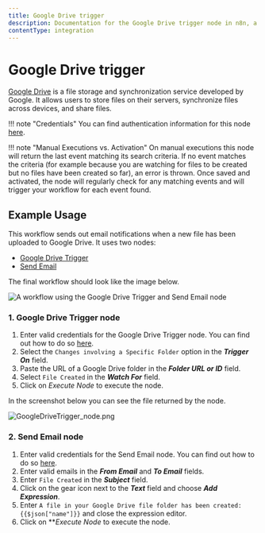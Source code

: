 ```yaml
---
title: Google Drive trigger
description: Documentation for the Google Drive trigger node in n8n, a workflow automation platform. Includes details of operations and configuration, and links to examples and credentials information.
contentType: integration
---
```


# Google Drive trigger

[Google Drive](https://drive.google.com) is a file storage and synchronization service developed by Google. It allows users to store files on their servers, synchronize files across devices, and share files.

!!! note "Credentials"
    You can find authentication information for this node [here](/integrations/builtin/credentials/google/).


!!! note "Manual Executions vs. Activation"
    On manual executions this node will return the last event matching its search criteria. If no event matches the criteria (for example because you are watching for files to be created but no files have been created so far), an error is thrown. Once saved and activated, the node will regularly check for any matching events and will trigger your workflow for each event found.


## Example Usage

This workflow sends out email notifications when a new file has been uploaded to Google Drive. It uses two nodes:

- [Google Drive Trigger]()
- [Send Email](/integrations/builtin/core-nodes/n8n-nodes-base.sendemail/)

The final workflow should look like the image below.

![A workflow using the Google Drive Trigger and Send Email node](/_images/integrations/builtin/trigger-nodes/googledrivetrigger/workflow.png)

### 1. Google Drive Trigger node

1. Enter valid credentials for the Google Drive Trigger node. You can find out how to do so [here](/integrations/builtin/credentials/google/).
2. Select the `Changes involving a Specific Folder` option in the ***Trigger On*** field.
3. Paste the URL of a Google Drive folder in the ***Folder URL or ID*** field.
4. Select `File Created` in the ***Watch For*** field.
5. Click on *Execute Node* to execute the node.

In the screenshot below you can see the file returned by the node.

![GoogleDriveTrigger_node.png](/_images/integrations/builtin/trigger-nodes/googledrivetrigger/googledrivetrigger_node.png)

### 2. Send Email node

1. Enter valid credentials for the Send Email node. You can find out how to do so [here](/integrations/builtin/credentials/sendemail/).
2. Enter valid emails in the ***From Email*** and ***To Email*** fields.
3. Enter `File Created` in the ***Subject*** field.
4. Click on the gear icon next to the ***Text*** field and choose ***Add Expression***.
5. Enter `A file in your Google Drive file folder has been created: {{$json["name"]}}` and close the expression editor.
6. Click on ***Execute Node* to execute the node.


